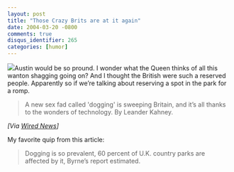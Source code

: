 ```yaml
---
layout: post
title: "Those Crazy Brits are at it again"
date: 2004-03-20 -0800
comments: true
disqus_identifier: 265
categories: [humor]
---
```

![](/images/dogging.jpg)Austin would be so pround. I wonder what the
Queen thinks of all this wanton shagging going on? And I thought the
British were such a reserved people. Apparently so if we’re talking
about reserving a spot in the park for a romp.

> A new sex fad called 'dogging' is sweeping Britain, and it’s all
> thanks to the wonders of technology. By Leander Kahney.

*[Via [Wired
News](http://www.wired.com/news/culture/0,1284,62718,00.html)]*

My favorite quip from this article:

> Dogging is so prevalent, 60 percent of U.K. country parks are affected
> by it, Byrne’s report estimated.

